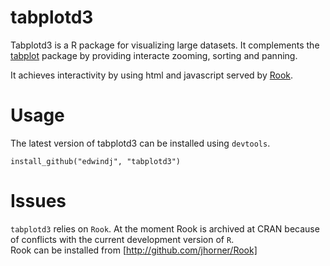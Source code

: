 tabplotd3
=========

Tabplotd3 is a R package for visualizing large datasets. It complements the 
[tabplot](http://cran.r-project.org/package=tabplot) package by providing interacte zooming, sorting and panning.

It achieves interactivity by using html and javascript served by [Rook](http://github.com/jhorner/Rook).

Usage
=====

The latest version of tabplotd3 can be installed using `devtools`.

```
install_github("edwindj", "tabplotd3")
```


Issues
======
`tabplotd3` relies on `Rook`. At the moment Rook is archived at CRAN because of conflicts with the current 
development version of `R`.  
Rook can be installed from [http://github.com/jhorner/Rook]
